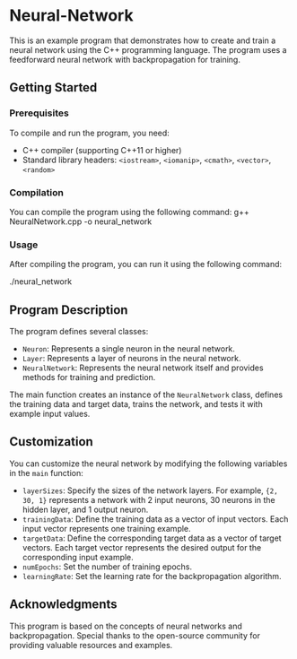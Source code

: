 # Neural-Network

This is an example program that demonstrates how to create and train a neural network using the C++ programming language. The program uses a feedforward neural network with backpropagation for training.

## Getting Started

### Prerequisites

To compile and run the program, you need:

- C++ compiler (supporting C++11 or higher)
- Standard library headers: `<iostream>`, `<iomanip>`, `<cmath>`, `<vector>`, `<random>`

### Compilation

You can compile the program using the following command:
g++ NeuralNetwork.cpp -o neural_network


### Usage

After compiling the program, you can run it using the following command:

./neural_network


## Program Description

The program defines several classes:

- `Neuron`: Represents a single neuron in the neural network.
- `Layer`: Represents a layer of neurons in the neural network.
- `NeuralNetwork`: Represents the neural network itself and provides methods for training and prediction.

The main function creates an instance of the `NeuralNetwork` class, defines the training data and target data, trains the network, and tests it with example input values.

## Customization

You can customize the neural network by modifying the following variables in the `main` function:

- `layerSizes`: Specify the sizes of the network layers. For example, `{2, 30, 1}` represents a network with 2 input neurons, 30 neurons in the hidden layer, and 1 output neuron.
- `trainingData`: Define the training data as a vector of input vectors. Each input vector represents one training example.
- `targetData`: Define the corresponding target data as a vector of target vectors. Each target vector represents the desired output for the corresponding input example.
- `numEpochs`: Set the number of training epochs.
- `learningRate`: Set the learning rate for the backpropagation algorithm.

## Acknowledgments

This program is based on the concepts of neural networks and backpropagation. Special thanks to the open-source community for providing valuable resources and examples.



